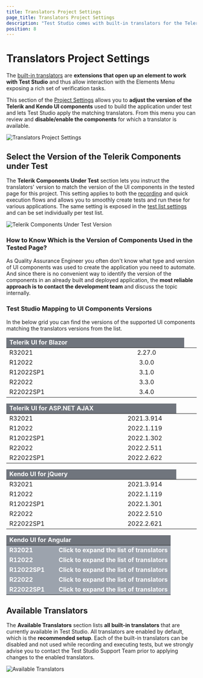 ```yaml
---
title: Translators Project Settings
page_title: Translators Project Settings
description: "Test Studio comes with built-in translators for the Telerik components. Test Studio provides Basic translators for HTML, Silverlight, and WPF, and translators built specifically for Telerik AJAX and Silverlight RadControls, KendoUI for jQuery and KendoUI for Angular, Telerik UI for Blazor"
position: 8
---
```

# Translators Project Settings

The <a href="/getting-started/test-recording/translators" target="_blank">built-in translators</a> are __extensions that open up an element to work with Test Studio__ and thus allow interaction with the Elements Menu exposing a rich set of verification tasks.

This section of the <a href="/features/project-settings/overview" target="_blank">Project Settings</a> allows you to __adjust the version of the Telerik and Kendo UI components__ used to build the application under test and lets Test Studio apply the matching translators. From this menu you can review and __disable/enable the components__ for which a translator is available.

![Translators Project Settings][1]

## Select the Version of the Telerik Components under Test

The __Telerik Components Under Test__ section lets you instruct the translators' version to match the version of the UI components in the tested page for this project. This setting applies to both the <a href="/automated-tests/recording/recording-telerik-kendo-ui-components" target="_blank">recording</a> and quick execution flows and allows you to smoothly create tests and run these for various applications. The same setting is exposed in the <a href="/features/test-lists/test-list-settings" target="_blank">test list settings</a> and can be set individually per test list.

![Telerik Components Under Test Version][2]

### How to Know Which is the Version of Components Used in the Tested Page?

As Quality Assurance Engineer you often don't know what type and version of UI components was used to create the application you need to automate. And since there is no convenient way to identify the version of the components in an already built and deployed application, the __most reliable approach is to contact the development team__ and discuss the topic internally.

### Test Studio Mapping to UI Components Versions

In the below grid you can find the versions of the supported UI components matching the translators versions from the list.

<p id="Blazor">
<table class="Tbl k-table">
    <colgroup>
        <col width="50%" />
        <col width="50%" />
    </colgroup>
    <thead>
        <tr>
			<td colspan="6" style="color:white;text-align:center;background-color:#70757d;font-weight:bold;text-align:left;">Telerik UI for Blazor<td>
        </tr>
    </thead>
    <tbody>
        <tr>
            <td>R32021</td>
            <td colspan="6" style="text-align:center;">2.27.0</td>
        </tr>
        <tr>
            <td>R12022</td>
            <td colspan="6" style="text-align:center;">3.0.0</td>
        </tr>
        <tr>
            <td>R12022SP1</td>
            <td colspan="6" style="text-align:center;">3.1.0</td>
        </tr>
        <tr>
            <td>R22022</td>
            <td colspan="6" style="text-align:center;">3.3.0</td>
        </tr>
        <tr>
            <td>R22022SP1</td>
            <td colspan="6" style="text-align:center;">3.4.0</td>
        </tr>
    </tbody>
</table>
</p>

<p id="asp.net ajax">
<table class="Tbl k-table">
    <colgroup>
        <col width="50%" />
        <col width="50%" />
    </colgroup>
    <thead>
        <tr>
			<td colspan="6" style="color:white;text-align:center;background-color:#70757d;font-weight:bold;text-align:left;">Telerik UI for ASP.NET AJAX<td>
        </tr>
    </thead>
    <tbody>
        <tr>
            <td>R32021</td>
            <td colspan="6" style="text-align:center;">2021.3.914</td>
        </tr>
        <tr>
            <td>R12022</td>
            <td colspan="6" style="text-align:center;">2022.1.119</td>
        </tr>
        <tr>
            <td>R12022SP1</td>
            <td colspan="6" style="text-align:center;">2022.1.302</td>
        </tr>
        <tr>
            <td>R22022</td>
            <td colspan="6" style="text-align:center;">2022.2.511</td>
        </tr>
        <tr>
            <td>R22022SP1</td>
            <td colspan="6" style="text-align:center;">2022.2.622</td>
        </tr>
    </tbody>
</table>
</p>

<p id="jQuery">
<table class="Tbl k-table">
    <colgroup>
        <col width="50%" />
        <col width="50%" />
    </colgroup>
    <thead>
        <tr>
			<td colspan="6" style="color:white;text-align:center;background-color:#70757d;font-weight:bold;text-align:left;">Kendo UI for jQuery<td>
        </tr>
    </thead>
    <tbody>
        <tr>
            <td>R32021</td>
            <td colspan="6" style="text-align:center;">2021.3.914</td>
        </tr>
        <tr>
            <td>R12022</td>
            <td colspan="6" style="text-align:center;">2022.1.119</td>
        </tr>
        <tr>
            <td>R12022SP1</td>
            <td colspan="6" style="text-align:center;">2022.1.301</td>
        </tr>
        <tr>
            <td>R22022</td>
            <td colspan="6" style="text-align:center;">2022.2.510</td>
        </tr>
        <tr>
            <td>R22022SP1</td>
            <td colspan="6" style="text-align:center;">2022.2.621</td>
        </tr>
    </tbody>
</table>
</p>
<p>

<script type="text/javascript">
        function showHideRow(row) {
            $("#" + row).toggle();
            $('#expand'+row[row.length-1]).text(function (i, oldText) {
        return $.trim(oldText) == 'Click to expand the list of translators' ? 'Collapse' : 'Click to expand the list of translators';
		});
        }
</script>

<style>
    #Angular .hidden_row {
            display: none;
        }
</style>

<table class="Tbl k-table" id="Angular">
    <colgroup>
        <col width="30%" />
        <col width="70%" />
    </colgroup>
    <thead>
        <tr>
			<td colspan="2" style="color:white;text-align:center;background-color:#70757d;font-weight:bold;text-align:left;">Kendo UI for Angular</td>
        </tr>
    </thead>
    <tbody>
        <tr onclick="showHideRow('hidden_row1');">
            <td style="color:white;text-align:center;background-color:#9ca3ad;font-weight:bold;text-align:left;">R32021</td>
            <td style="color:white;text-align:center;background-color:#9ca3ad;font-weight:bold;text-align:left;cursor: pointer;"><span id="expand1">Click to expand the list of translators</span></td>
        </tr>
        <tr id="hidden_row1" class="hidden_row">
            <td colspan=4>
                <table>
                    <colgroup>
                        <col width="33%" />
                            <col width="34%" />
                            <col width="33%" />
                    </colgroup>
                    <thead>
                        <tr>
                            <td style="font-weight:bold;text-align:left;">Translator Name</td>
                            <td style="font-weight:bold;text-align:left;">Component Name</td>
                            <td style="font-weight:bold;text-align:center;">Component Version</td>
                        </tr>
                    </thead>
                    <tbody>
                        <tr>
                            <td>KendoAngularAutoComplete</td>
                            <td>kendo-angular-dropdowns</td>
                            <td colspan="6" style="text-align:center;">5.4.0</td>
                        </tr>
                        <tr>
                            <td>KendoAngularButton</td>
                            <td>kendo-angular-buttons</td>
                            <td colspan="6" style="text-align:center;">6.3.0</td>
                        </tr>
                        <tr>
                            <td>KendoAngularComboBox</td>
                            <td>kendo-angular-dropdowns</td>
                            <td colspan="6" style="text-align:center;">5.4.0</td>
                        </tr>
                        <tr>
                            <td>KendoAngularDialog</td>
                            <td>kendo-angular-dialog</td>
                            <td colspan="6" style="text-align:center;">5.1.1</td>
                        </tr>
                        <tr>
                            <td>KendoAngularDropdownList</td>
                            <td>kendo-angular-dropdowns</td>
                            <td colspan="6" style="text-align:center;">5.4.0</td>
                        </tr>                        
                        <tr>
                            <td>KendoAngularGrid</td>
                            <td>kendo-angular-grid</td>
                            <td colspan="6" style="text-align:center;">5.4.0</td>
                        </tr>
                        <tr>
                            <td>KendoAngularInputs</td>
                            <td>kendo-angular-inputs</td>
                            <td colspan="6" style="text-align:center;">7.4.0</td>
                        </tr>
                        <tr>
                            <td>KendoAngularPager</td>
                            <td>kendo-angular-pager</td>
                            <td colspan="6" style="text-align:center;">1.0.0</td>
                        </tr>
                        <tr>
                            <td>KendoAngularPanelBar</td>
                            <td>kendo-angular-layout</td>
                            <td colspan="6" style="text-align:center;">6.3.0</td>
                        </tr>
                        <tr>
                            <td>KendoAngularSwitch</td>
                            <td>kendo-angular-inputs</td>
                            <td colspan="6" style="text-align:center;">7.4.0</td>
                        </tr>
                        <tr>
                            <td>KendoAngularTabStrip</td>
                            <td>kendo-angular-layout</td>
                            <td colspan="6" style="text-align:center;">6.3.0</td>
                        </tr>
                        <tr>
                            <td>KendoAngularWindow</td>
                            <td>kendo-angular-dialog</td>
                            <td colspan="6" style="text-align:center;">5.1.1</td>
                        </tr>
                    </tbody>
                </table>
            </td>
        </tr>
        <tr onclick="showHideRow('hidden_row2');">
            <td style="color:white;text-align:center;background-color:#9ca3ad;font-weight:bold;text-align:left;">R12022</td>
            <td style="color:white;text-align:center;background-color:#9ca3ad;font-weight:bold;text-align:left;cursor: pointer;"><span id="expand2">Click to expand the list of translators</span></td>
        </tr>
        <tr id="hidden_row2" class="hidden_row">
            <td colspan=4>
                <table>
                    <colgroup>
                        <col width="33%" />
                        <col width="34%" />
                        <col width="33%" />
                    </colgroup>
                    <thead>
                        <tr>
                            <td style="font-weight:bold;text-align:left;">Translator Name</td>
                            <td style="font-weight:bold;text-align:left;">Component Name</td>
                            <td style="font-weight:font-weight:bold;text-align:center;">Component Version</td>
                        </tr>
                    </thead>
                    <tbody>
                        <tr>
                            <td>KendoAngularAutoComplete</td>
                            <td>kendo-angular-dropdowns</td>
                            <td colspan="6" style="text-align:center;">6.0.0</td>
                        </tr>
                        <tr>
                            <td>KendoAngularButton</td>
                            <td>kendo-angular-buttons</td>
                            <td colspan="6" style="text-align:center;">7.0.0</td>
                        </tr>
                        <tr>
                            <td>KendoAngularComboBox</td>
                            <td>kendo-angular-dropdowns</td>
                            <td colspan="6" style="text-align:center;">6.0.0</td>
                        </tr>
                        <tr>
                            <td>KendoAngularDialog</td>
                            <td>kendo-angular-dialog</td>
                            <td colspan="6" style="text-align:center;">6.0.0</td>
                        </tr>
                        <tr>
                            <td>KendoAngularDropdownList</td>
                            <td>kendo-angular-dropdowns</td>
                            <td colspan="6" style="text-align:center;">6.0.0</td>
                        </tr>
                        <tr>
                            <td>KendoAngularGrid</td>
                            <td>kendo-angular-grid</td>
                            <td colspan="6" style="text-align:center;">6.0.0</td>
                        </tr>
                        <tr>
                            <td>KendoAngularInputs</td>
                            <td>kendo-angular-inputs</td>
                            <td colspan="6" style="text-align:center;">8.0.0</td>
                        </tr>
                        <tr>
                            <td>KendoAngularPager</td>
                            <td>kendo-angular-pager</td>
                            <td colspan="6" style="text-align:center;">3.0.0</td>
                        </tr>
                        <tr>
                            <td>KendoAngularPanelBar</td>
                            <td>kendo-angular-layout</td>
                            <td colspan="6" style="text-align:center;">6.4.0</td>
                        </tr>
                        <tr>
                            <td>KendoAngularSwitch</td>
                            <td>kendo-angular-inputs</td>
                            <td colspan="6" style="text-align:center;">8.0.0</td>
                        </tr>
                        <tr>
                            <td>KendoAngularTabStrip</td>
                            <td>kendo-angular-layout</td>
                            <td colspan="6" style="text-align:center;">6.4.0</td>
                        </tr>
                        <tr>
                            <td>KendoAngularWindow</td>
                            <td>kendo-angular-dialog</td>
                            <td colspan="6" style="text-align:center;">6.0.0</td>
                        </tr>
                    </tbody>
                </table>
            </td>
        </tr>
        <tr onclick="showHideRow('hidden_row3');">
            <td style="color:white;text-align:center;background-color:#9ca3ad;font-weight:bold;text-align:left;">R12022SP1</td>
            <td style="color:white;text-align:center;background-color:#9ca3ad;font-weight:bold;text-align:left;cursor: pointer;"><span id="expand3">Click to expand the list of translators</span</td>
        </tr>
        <tr id="hidden_row3" class="hidden_row">
            <td colspan=4>
                <table>
                    <colgroup>
                        <col width="33%" />
                        <col width="34%" />
                        <col width="33%" />
                    </colgroup>
                    <thead>
                        <tr>
                            <td style="font-weight:bold;text-align:left;">Translator Name</td>
                            <td style="font-weight:bold;text-align:left;">Component Name</td>
                            <td style="font-weight:bold;text-align:center;">Component Version</td>
                        </tr>
                    </thead>
                    <tbody>
                        <tr>
                            <td>KendoAngularAutoComplete</td>
                            <td>kendo-angular-dropdowns</td>
                            <td colspan="6" style="text-align:center;">6.0.1</td>
                        </tr>
                        <tr>
                            <td>KendoAngularButton</td>
                            <td>kendo-angular-buttons</td>
                            <td colspan="6" style="text-align:center;">7.0.3</td>
                        </tr>
                        <tr>
                            <td>KendoAngularComboBox</td>
                            <td>kendo-angular-dropdowns</td>
                            <td colspan="6" style="text-align:center;">6.0.1</td>
                        </tr>
                        <tr>
                            <td>KendoAngularDialog</td>
                            <td>kendo-angular-dialog</td>
                            <td colspan="6" style="text-align:center;">6.0.2</td>
                        </tr>
                        <tr>
                            <td>KendoAngularDropdownList</td>
                            <td>kendo-angular-dropdowns</td>
                            <td colspan="6" style="text-align:center;">6.0.1</td>
                        </tr>
                        <tr>
                            <td>KendoAngularGrid</td>
                            <td>kendo-angular-grid</td>
                            <td colspan="6" style="text-align:center;">6.1.0</td>
                        </tr>
                        <tr>
                            <td>KendoAngularInputs</td>
                            <td>kendo-angular-inputs</td>
                            <td colspan="6" style="text-align:center;">8.0.7</td>
                        </tr>
                        <tr>
                            <td>KendoAngularPager</td>
                            <td>kendo-angular-pager</td>
                            <td colspan="6" style="text-align:center;">3.0.2</td>
                        </tr>
                        <tr>
                            <td>KendoAngularPanelBar</td>
                            <td>kendo-angular-layout</td>
                            <td colspan="6" style="text-align:center;">6.5.1</td>
                        </tr>
                        <tr>
                            <td>KendoAngularSwitch</td>
                            <td>kendo-angular-inputs</td>
                            <td colspan="6" style="text-align:center;">8.0.7</td>
                        </tr>
                        <tr>
                            <td>KendoAngularTabStrip</td>
                            <td>kendo-angular-layout</td>
                            <td colspan="6" style="text-align:center;">6.5.1</td>
                        </tr>
                        <tr>
                            <td>KendoAngularWindow</td>
                            <td>kendo-angular-dialog</td>
                            <td colspan="6" style="text-align:center;">6.0.2</td>
                        </tr>
                    </tbody>
                </table>
            </td>
        </tr>
        <tr onclick="showHideRow('hidden_row4');">
            <td style="color:white;text-align:center;background-color:#9ca3ad;font-weight:bold;text-align:left;">R22022</td>
            <td style="color:white;text-align:center;background-color:#9ca3ad;font-weight:bold;text-align:left;cursor: pointer;"><span id="expand4">Click to expand the list of translators</span</td>
        </tr>
        <tr id="hidden_row4" class="hidden_row">
            <td colspan=4>
                <table>
                    <colgroup>
                        <col width="33%" />
                        <col width="34%" />
                        <col width="33%" />
                    </colgroup>
                    <thead>
                        <tr>
                            <td style="font-weight:bold;text-align:left;">Translator Name</td>
                            <td style="font-weight:bold;text-align:left;">Component Name</td>
                            <td style="font-weight:bold;text-align:center;">Component Version</td>
                        </tr>
                    </thead>
                    <tbody>
                        <tr>
                            <td>KendoAngularAutoComplete</td>
                            <td>kendo-angular-dropdowns</td>
                            <td colspan="6" style="text-align:center;">7.0.1</td>
                        </tr>
                            <td>KendoAngularButton</td>
                            <td>kendo-angular-buttons</td>
                            <td colspan="6" style="text-align:center;">8.0.0</td>
                        </tr>
                        <tr>
                            <td>KendoAngularComboBox</td>
                            <td>kendo-angular-dropdowns</td>
                            <td colspan="6" style="text-align:center;">7.0.1</td>
                        </tr>
                        <tr>
                            <td>KendoAngularDialog</td>
                            <td>kendo-angular-dialog</td>
                            <td colspan="6" style="text-align:center;">7.0.0</td>
                        </tr>
                        <tr>
                            <td>KendoAngularDropdownList</td>
                            <td>kendo-angular-dropdowns</td>
                            <td colspan="6" style="text-align:center;">7.0.1</td>
                        </tr>
                        <tr>
                            <td>KendoAngularGrid</td>
                            <td>kendo-angular-grid</td>
                            <td colspan="6" style="text-align:center;">7.0.1</td>
                        </tr>
                        <tr>
                            <td>KendoAngularInputs</td>
                            <td>kendo-angular-inputs</td>
                            <td colspan="6" style="text-align:center;">9.0.1</td>
                        </tr>
                        <tr>
                            <td>KendoAngularPager</td>
                            <td>kendo-angular-pager</td>
                            <td colspan="6" style="text-align:center;">4.0.0</td>
                        </tr>
                        <tr>
                            <td>KendoAngularPanelBar</td>
                            <td>kendo-angular-layout</td>
                            <td colspan="6" style="text-align:center;">7.0.1</td>
                        </tr>
                        <tr>
                            <td>KendoAngularSwitch</td>
                            <td>kendo-angular-inputs</td>
                            <td colspan="6" style="text-align:center;">9.0.1</td>
                        </tr>
                        <tr>
                            <td>KendoAngularTabStrip</td>
                            <td>kendo-angular-layout</td>
                            <td colspan="6" style="text-align:center;">7.0.1</td>
                        </tr>
                        <tr>
                            <td>KendoAngularWindow</td>
                            <td>kendo-angular-dialog</td>
                            <td colspan="6" style="text-align:center;">7.0.0</td>
                        </tr>
                    </tbody>
                </table>
            </td>
        </tr>
        <tr onclick="showHideRow('hidden_row5');">
            <td style="color:white;text-align:center;background-color:#9ca3ad;font-weight:bold;text-align:left;">R22022SP1</td>
            <td style="color:white;text-align:center;background-color:#9ca3ad;font-weight:bold;text-align:left;cursor: pointer;"><span id="expand5">Click to expand the list of translators</span</td>
        </tr>
        <tr id="hidden_row5" class="hidden_row">
            <td colspan=4>
                <table>
                    <colgroup>
                        <col width="33%" />
                        <col width="34%" />
                        <col width="33%" />
                    </colgroup>
                    <thead>
                        <tr>
                            <td style="font-weight:bold;text-align:left;">Translator Name</td>
                            <td style="font-weight:bold;text-align:left;">Component Name</td>
                            <td style="font-weight:bold;text-align:center;">Component Version</td>
                        </tr>
                    </thead>
                    <tbody>
                        <tr>
                            <td>KendoAngularAutoComplete</td>
                            <td>kendo-angular-dropdowns</td>
                            <td colspan="6" style="text-align:center;">7.0.2</td>
                        </tr>
                            <td>KendoAngularButton</td>
                            <td>kendo-angular-buttons</td>
                            <td colspan="6" style="text-align:center;">8.0.0</td>
                        </tr>
                        <tr>
                            <td>KendoAngularComboBox</td>
                            <td>kendo-angular-dropdowns</td>
                            <td colspan="6" style="text-align:center;">7.0.2</td>
                        </tr>
                        <tr>
                            <td>KendoAngularDialog</td>
                            <td>kendo-angular-dialog</td>
                            <td colspan="6" style="text-align:center;">7.1.2</td>
                        </tr>
                        <tr>
                            <td>KendoAngularDropdownList</td>
                            <td>kendo-angular-dropdowns</td>
                            <td colspan="6" style="text-align:center;">7.0.2</td>
                        </tr>
                        <tr>
                            <td>KendoAngularGrid</td>
                            <td>kendo-angular-grid</td>
                            <td colspan="6" style="text-align:center;">7.2.0</td>
                        </tr>
                        <tr>
                            <td>KendoAngularInputs</td>
                            <td>kendo-angular-inputs</td>
                            <td colspan="6" style="text-align:center;">9.0.3</td>
                        </tr>
                        <tr>
                            <td>KendoAngularPager</td>
                            <td>kendo-angular-pager</td>
                            <td colspan="6" style="text-align:center;">4.0.0</td>
                        </tr>
                        <tr>
                            <td>KendoAngularPanelBar</td>
                            <td>kendo-angular-layout</td>
                            <td colspan="6" style="text-align:center;">7.1.0</td>
                        </tr>
                        <tr>
                            <td>KendoAngularSwitch</td>
                            <td>kendo-angular-inputs</td>
                            <td colspan="6" style="text-align:center;">9.0.3</td>
                        </tr>
                        <tr>
                            <td>KendoAngularTabStrip</td>
                            <td>kendo-angular-layout</td>
                            <td colspan="6" style="text-align:center;">7.1.0</td>
                        </tr>
                        <tr>
                            <td>KendoAngularWindow</td>
                            <td>kendo-angular-dialog</td>
                            <td colspan="6" style="text-align:center;">7.1.2</td>
                        </tr>
                    </tbody>
                </table>
            </td>
        </tr>
    </tbody>
</table>


## Available Translators

The __Available Translators__ section lists __all built-in translators__ that are currently available in Test Studio. All translators are enabled by default, which is the __recommended setup__. Each of the built-in translators can be disabled and not used while recording and executing tests, but we strongly advise you to contact the Test Studio Support Team prior to applying changes to the enabled translators.

![Available Translators][3]

[1]: /img/features/project-settings/translators/fig1.png
[2]: /img/features/project-settings/translators/fig2.png
[3]: /img/features/project-settings/translators/fig3.png
